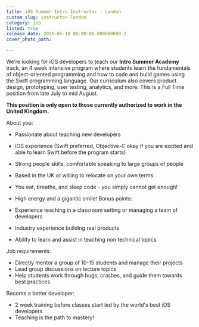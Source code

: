 ```yaml
---
title: iOS Summer Intro Instructor - London
custom_slug: instructor-london
category: job
listed: true
release_date: 2016-05-10 00:00:00.000000000 Z
cover_photo_path: 

---
```

We’re looking for iOS developers to teach our <b>Intro Summer Academy</b> track, an 4 week intensive program where students learn the fundamentals of object-oriented programming and how to code and build games using the Swift programming language. Our curriculum also covers product design, prototyping, user testing, analytics, and more. This is a Full Time position from late July to mid August.

<b>This position is only open to those currently authorized to work in the United Kingdom.</b>

About you:

- Passionate about teaching new developers
- iOS experience (Swift preferred, Objective-C okay if you are excited and able to learn Swift before the program starts)
- Strong people skills, comfortable speaking to large groups of people
- Based in the UK or willing to relocate on your own terms
- You eat, breathe, and sleep code - you simply cannot get enough!
- High energy and a gigantic smile!
Bonus points:

- Experience teaching in a classroom setting or managing a team of developers
- Industry experience building real products
- Ability to learn and assist in teaching non technical topics

Job requirements:

- Directly mentor a group of 10-15 students and manage their projects
- Lead group discussions on lecture topics
- Help students work through bugs, crashes, and guide them towards best practices

Become a better developer:

- 2 week training before classes start led by the world's best iOS developers
- Teaching is the path to mastery!
